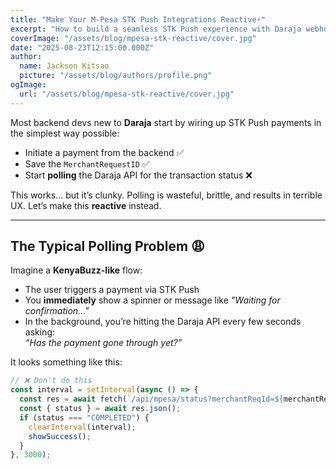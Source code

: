 ```yaml
---
title: "Make Your M-Pesa STK Push Integrations Reactive⚡"
excerpt: "How to build a seamless STK Push experience with Daraja webhooks, and sockets."
coverImage: "/assets/blog/mpesa-stk-reactive/cover.jpg"
date: "2025-08-23T12:15:00.000Z"
author:
  name: Jackson Kitsao
  picture: "/assets/blog/authors/profile.png"
ogImage:
  url: "/assets/blog/mpesa-stk-reactive/cover.jpg"
---
```


Most backend devs new to **Daraja** start by wiring up STK Push payments in the simplest way possible:

- Initiate a payment from the backend ✅
- Save the `MerchantRequestID` ✅
- Start **polling** the Daraja API for the transaction status ❌

This works… but it’s clunky. Polling is wasteful, brittle, and results in terrible UX. Let’s make this **reactive** instead.

---

## The Typical Polling Problem 😩

Imagine a **KenyaBuzz-like** flow:

- The user triggers a payment via STK Push
- You **immediately** show a spinner or message like _"Waiting for confirmation…"_
- In the background, you’re hitting the Daraja API every few seconds asking:  
  _“Has the payment gone through yet?”_

It looks something like this:

```javascript
// ❌ Don't do this
const interval = setInterval(async () => {
  const res = await fetch(`/api/mpesa/status?merchantReqId=${merchantReqId}`);
  const { status } = await res.json();
  if (status === "COMPLETED") {
    clearInterval(interval);
    showSuccess();
  }
}, 3000);
```
